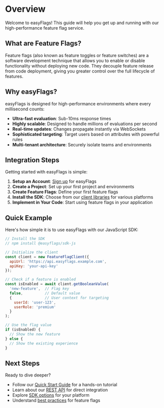 # Overview

Welcome to easyFlags! This guide will help you get up and running with our high-performance feature flag service.

## What are Feature Flags?

Feature flags (also known as feature toggles or feature switches) are a software development technique that allows you to enable or disable functionality without deploying new code. They decouple feature release from code deployment, giving you greater control over the full lifecycle of features.

## Why easyFlags?

easyFlags is designed for high-performance environments where every millisecond counts:

- **Ultra-fast evaluation**: Sub-10ms response times
- **Highly scalable**: Designed to handle millions of evaluations per second
- **Real-time updates**: Changes propagate instantly via WebSockets
- **Sophisticated targeting**: Target users based on attributes with powerful rules
- **Multi-tenant architecture**: Securely isolate teams and environments

## Integration Steps

Getting started with easyFlags is simple:

1. **Setup an Account**: [Sign up](https://app.easyflags.example.com/signup) for easyFlags
2. **Create a Project**: Set up your first project and environments
3. **Create Feature Flags**: Define your first feature flags
4. **Install the SDK**: Choose from our [client libraries](../sdk/index.md) for various platforms
5. **Implement in Your Code**: Start using feature flags in your application

## Quick Example

Here's how simple it is to use easyFlags with our JavaScript SDK:

```javascript
// Install the SDK
// npm install @easyflags/sdk-js

// Initialize the client
const client = new FeatureFlagClient({
  apiUrl: 'https://api.easyflags.example.com',
  apiKey: 'your-api-key'
});

// Check if a feature is enabled
const isEnabled = await client.getBooleanValue(
  'new-feature',  // Flag key
  false,          // Default value
  {               // User context for targeting
    userId: 'user-123',
    userRole: 'premium'
  }
);

// Use the flag value
if (isEnabled) {
  // Show the new feature
} else {
  // Show the existing experience
}
```

## Next Steps

Ready to dive deeper?

- Follow our [Quick Start Guide](quick-start.md) for a hands-on tutorial
- Learn about our [REST API](../api/index.md) for direct integration
- Explore [SDK options](../sdk/index.md) for your platform
- Understand [best practices](../best-practices/index.md) for feature flags
